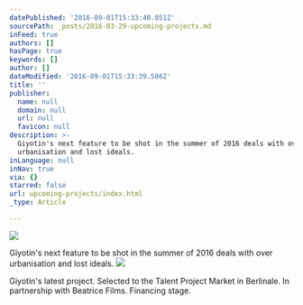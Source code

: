 ```yaml
---
datePublished: '2016-09-01T15:33:40.051Z'
sourcePath: _posts/2016-03-29-upcoming-projects.md
inFeed: true
authors: []
hasPage: true
keywords: []
author: []
dateModified: '2016-09-01T15:33:39.586Z'
title: ''
publisher:
  name: null
  domain: null
  url: null
  favicon: null
description: >-
  Giyotin's next feature to be shot in the summer of 2016 deals with over
  urbanisation and lost ideals.
inLanguage: null
inNav: true
via: {}
starred: false
url: upcoming-projects/index.html
_type: Article

---
```

![](https://s3-us-west-2.amazonaws.com/the-grid-img/p/3e7f9e5f7e52dfa8b168ffa80e13a25ffd028406.jpg)

Giyotin's next feature to be shot in the summer of 2016 deals with over urbanisation and lost ideals.
![](https://s3-us-west-2.amazonaws.com/the-grid-img/p/b153e80975898d4ef1d0c94803eab870cbe26f84.jpg)

Giyotin's latest project. Selected to the Talent Project Market in Berlinale. In partnership with Beatrice Films. Financing stage.